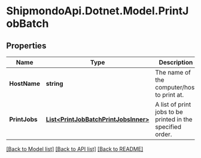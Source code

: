 # ShipmondoApi.Dotnet.Model.PrintJobBatch

## Properties

Name | Type | Description | Notes
------------ | ------------- | ------------- | -------------
**HostName** | **string** | The name of the computer/host to print at. | 
**PrintJobs** | [**List&lt;PrintJobBatchPrintJobsInner&gt;**](PrintJobBatchPrintJobsInner.md) | A list of print jobs to be printed in the specified order. | 

[[Back to Model list]](../README.md#documentation-for-models) [[Back to API list]](../README.md#documentation-for-api-endpoints) [[Back to README]](../README.md)

